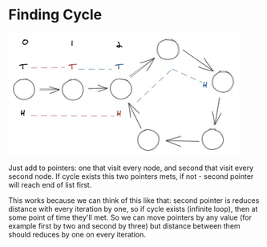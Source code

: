 # Finding Cycle

![](Finding%20Cycle/Untitled.png)

Just add to pointers: one that visit every node, and second that visit every second node. If cycle exists this two pointers mets, if not - second pointer will reach end of list first. 

This works because we can think of this like that: second pointer is reduces distance with every iteration by one, so if cycle exists (infinite loop), then at some point of time they'll met. So we can move pointers by any value (for example first by two and second by three) but distance between them should reduces by one on every iteration.